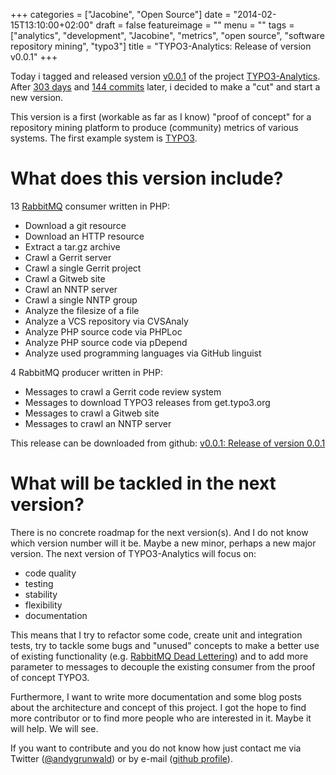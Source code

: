 +++
categories = ["Jacobine", "Open Source"]
date = "2014-02-15T13:10:00+02:00"
draft = false
featureimage = ""
menu = ""
tags = ["analytics", "development", "Jacobine", "metrics", "open source", "software repository mining", "typo3"]
title = "TYPO3-Analytics: Release of version v0.0.1"
+++

Today i tagged and released version [v0.0.1](https://github.com/andygrunwald/TYPO3-Analytics/releases/tag/v0.0.1) of the project [TYPO3-Analytics](https://github.com/andygrunwald/TYPO3-Analytics).
After [303 days](https://www.timeanddate.com/date/durationresult.html?d1=19&m1=4&y1=2013&d2=15&m2=2&y2=2014&ti=on) and [144 commits](https://github.com/andygrunwald/TYPO3-Analytics/commits/v0.0.1) later, i decided to make a "cut" and start a new version.

This version is a first (workable as far as I know) "proof of concept" for a repository mining platform to produce (community) metrics of various systems.
The first example system is [TYPO3](https://typo3.org/).

<!--more-->

# What does this version include?

13 [RabbitMQ](https://www.rabbitmq.com/  ) consumer written in PHP:

* Download a git resource
* Download an HTTP resource
* Extract a tar.gz archive
* Crawl a Gerrit server
* Crawl a single Gerrit project
* Crawl a Gitweb site
* Crawl an NNTP server
* Crawl a single NNTP group
* Analyze the filesize of a file
* Analyze a VCS repository via CVSAnaly
* Analyze PHP source code via PHPLoc
* Analyze PHP source code via pDepend
* Analyze used programming languages via GitHub linguist

4 RabbitMQ producer written in PHP:

* Messages to crawl a Gerrit code review system
* Messages to download TYPO3 releases from get.typo3.org
* Messages to crawl a Gitweb site
* Messages to crawl an NNTP server

This release can be downloaded from github: [v0.0.1: Release of version 0.0.1](https://github.com/andygrunwald/TYPO3-Analytics/releases/tag/v0.0.1)

# What will be tackled in the next version?

There is no concrete roadmap for the next version(s).
And I do not know which version number will it be.
Maybe a new minor, perhaps a new major version.
The next version of TYPO3-Analytics will focus on:

* code quality
* testing
* stability
* flexibility
* documentation

This means that I try to refactor some code, create unit and integration tests, try to tackle some bugs and "unused" concepts to make a better use of existing functionality (e.g. [RabbitMQ Dead Lettering](https://www.rabbitmq.com/dlx.html)) and to add more parameter to messages to decouple the existing consumer from the proof of concept TYPO3.

Furthermore, I want to write more documentation and some blog posts about the architecture and concept of this project. I got the hope to find more contributor or to find more people who are interested in it. Maybe it will help. We will see.

If you want to contribute and you do not know how just contact me via Twitter ([@andygrunwald](https://twitter.com/andygrunwald)) or by e-mail ([github profile](https://github.com/andygrunwald)).